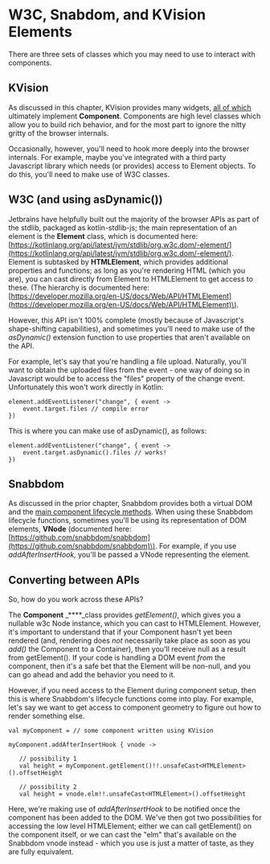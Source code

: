 # W3C, Snabdom, and KVision Elements

There are three sets of classes which you may need to use to interact with components. 

## KVision

As discussed in this chapter, KVision provides many widgets, [all of which](basic-components.md) ultimately implement **Component**. Components are high level classes which allow you to build rich behavior, and for the most part to ignore the nitty gritty of the browser internals.

Occasionally, however, you'll need to hook more deeply into the browser internals. For example, maybe you've integrated with a third party Javascript library which needs \(or provides\) access to Element objects. To do this, you'll need to make use of W3C classes.

## W3C \(and using asDynamic\(\)\)

Jetbrains have helpfully built out the majority of the browser APIs as part of the stdlib, packaged as kotlin-stdlib-js; the main representation of an element is the **Element** class, which is documented here: [https://kotlinlang.org/api/latest/jvm/stdlib/org.w3c.dom/-element/](https://kotlinlang.org/api/latest/jvm/stdlib/org.w3c.dom/-element/). Element is subtasked by **HTMLElement**, which provides additional properties and functions;  as long as you're rendering HTML \(which you are\), you can cast directly from Element to HTMLElement to get access to these. \(The hierarchy is documented here: [https://developer.mozilla.org/en-US/docs/Web/API/HTMLElement](https://developer.mozilla.org/en-US/docs/Web/API/HTMLElement)\).

However, this API isn't 100% complete \(mostly because of Javascript's shape-shifting capabilities\), and sometimes you'll need to make use of the _asDynamic\(\)_ extension function to use properties that aren't available on the API.

For example, let's say that you're handling a file upload.  Naturally, you'll want to obtain the uploaded files from the event - one way of doing so in Javascript would be to access the "files" property of the change event. Unfortunately this won't work directly in Kotlin:

```text
element.addEventListener("change", { event ->
    event.target.files // compile error
})
```

This is where you can make use of asDynamic\(\), as follows:

```text
element.addEventListener("change", { event ->
    event.target.asDynamic().files // works!
})
```

## Snabbdom

As discussed in the prior chapter, Snabbdom provides both a virtual DOM and the [main component lifecycle methods](dom-bindings.md). When using these Snabbdom lifecycle functions, sometimes you'll be using its representation of DOM elements, **VNode** \(documented here: [https://github.com/snabbdom/snabbdom](https://github.com/snabbdom/snabbdom)\). For example, if you use _addAfterInsertHook,_ you'll be passed a VNode representing the element.

## Converting between APIs

So, how do you work across these APIs?

The **Component** _****_class provides _getElement\(\)_, which gives you a nullable w3c Node instance, which you can cast to HTMLElement. However, it's important to understand that if your Component hasn't yet been rendered \(and, rendering does _not_ necessarily take place as soon as you _add\(\)_ the Component to a Container\), then you'll receive null as a result from getElement\(\). If your code is handling a DOM event _from_ the component, then it's a safe bet that the Element will be non-null, and you can go ahead and add the behavior you need to it.

However, if you need access to the Element during component setup, then this is where Snabbdom's lifecycle functions come into play. For example, let's say we want to get access to component geometry to figure out how to render something else.

```text
val myComponent = // some component written using KVision 

myComponent.addAfterInsertHook { vnode ->

   // possibility 1
   val height = myComponent.getElement()!!.unsafeCast<HTMLElement>().offsetHeight
      
   // possibility 2
   val height = vnode.elm!!.unsafeCast<HTMLElement>().offsetHeight
```

Here, we're making use of _addAfterInsertHook_ to be notified once the component has been added to the DOM. We've then got two possibilities for accessing the low level HTMLElement; either we can call getElement\(\) on the component itself, or we can cast the "elm" that's available on the Snabbdom vnode instead - which you use is just a matter of taste, as they are fully equivalent.

